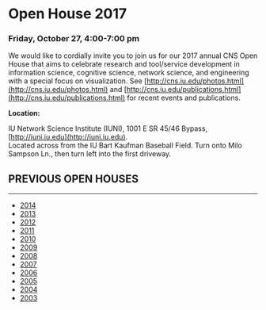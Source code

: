 Open House 2017
===============

### Friday, October 27, 4:00-7:00 pm  

We would like to cordially invite you to join us for our 2017 annual CNS Open House that aims to celebrate research and tool/service development in information science, cognitive science, network science, and engineering with a special focus on visualization. See [http://cns.iu.edu/photos.html](http://cns.iu.edu/photos.html) and [http://cns.iu.edu/publications.html](http://cns.iu.edu/publications.html) for recent events and publications.

  

**Location:**

IU Network Science Institute (IUNI), 1001 E SR 45/46 Bypass, [http://iuni.iu.edu](http://iuni.iu.edu).  
Located across from the IU Bart Kaufman Baseball Field. Turn onto Milo Sampson Ln., then turn left into the first driveway.

PREVIOUS OPEN HOUSES
--------------------

* * *

*   [2014](/open_house/event/open_house_2014.html)
*   [2013](/open_house/event/open_house_2013.html)
*   [2012](/open_house/event/open_house_2012.html)
*   [2011](http://ella.slis.indiana.edu/~katy/gallery/11-openhouse/)
*   [2010](http://ella.slis.indiana.edu/~katy/gallery/10-openhouse/)
*   [2009](http://ella.slis.indiana.edu/~katy/gallery/09-openhouse/)
*   [2008](http://ella.slis.indiana.edu/~katy/gallery/08-openhouse/)
*   [2007](http://ella.slis.indiana.edu/~katy/gallery/07-openhouse/)
*   [2006](http://ella.slis.indiana.edu/~katy/gallery/06-openhouse/)
*   [2005](http://ella.slis.indiana.edu/~katy/gallery/05-openhouse/)
*   [2004](http://ella.slis.indiana.edu/~katy/gallery/04-openhouse/)
*   [2003](http://ella.slis.indiana.edu/~katy/gallery/03-openhouse/)

<style type="text/css">h4.openhouse { margin-top:7px; }</style>